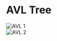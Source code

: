 # AVL Tree
![AVL 1](https://user-images.githubusercontent.com/71700079/144442428-5a6a006c-6b69-4eae-a638-66d0b32dc65b.png)  
![AVL 2](https://user-images.githubusercontent.com/71700079/144442432-ac36ac0c-fb33-433b-9771-a0f41d129e73.png)  

  
